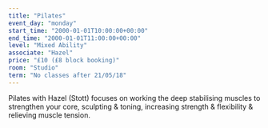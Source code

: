 ```yaml
---
title: "Pilates"
event_day: "monday"
start_time: "2000-01-01T10:00:00+00:00"
end_time: "2000-01-01T11:00:00+00:00"
level: "Mixed Ability"
associate: "Hazel"
price: "£10 (£8 block booking)"
room: "Studio"
term: "No classes after 21/05/18"
---
```


Pilates with Hazel (Stott) focuses on working the deep stabilising muscles to strengthen your core, sculpting & toning, increasing strength & flexibility & relieving muscle tension.
